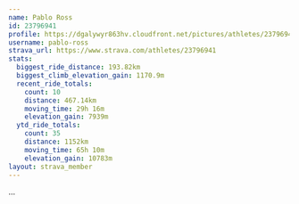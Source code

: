 ```yaml
---
name: Pablo Ross
id: 23796941
profile: https://dgalywyr863hv.cloudfront.net/pictures/athletes/23796941/14615399/1/large.jpg
username: pablo-ross
strava_url: https://www.strava.com/athletes/23796941
stats:
  biggest_ride_distance: 193.82km
  biggest_climb_elevation_gain: 1170.9m
  recent_ride_totals:
    count: 10
    distance: 467.14km
    moving_time: 29h 16m
    elevation_gain: 7939m
  ytd_ride_totals:
    count: 35
    distance: 1152km
    moving_time: 65h 10m
    elevation_gain: 10783m
layout: strava_member
--- 
```

...

